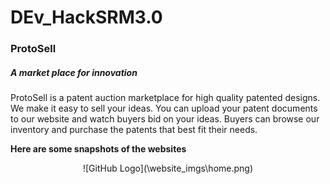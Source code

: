 # DEv_HackSRM3.0
### ProtoSell
##### A market place for innovation

ProtoSell is a patent auction marketplace for high quality patented designs. We make it easy to sell your ideas. You can upload your patent documents to our website and watch buyers bid on your ideas. Buyers can browse our inventory and purchase the patents that best fit their needs.

**Here are some snapshots of the websites**
<p align="center">
  ![GitHub Logo](\website_imgs\home.png)
</p>

